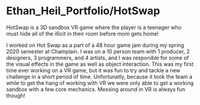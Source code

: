 # Ethan_Heil_Portfolio/HotSwap

HotSwap is a 3D sandbox VR game where the player is a teenager who must hide all of the 
illicit in their room before mom gets home!

I worked on Hot Swap as a part of a 48 hour game jam during my spring 2020 semester at Champlain. 
I was on a 10 person team with 1 producer, 2 designers, 3 programmers, and 4 artists, and
I was responible for some of the visual effects in the game as well as object interaction. 
This was my first time ever working on a VR game, but it was fun to try and tackle a new challenge 
in a short period of time. Unfortunatly, because it took the team a while to get the hang of working 
with VR we were only able to get a working sandbox with a few core mechanics. 
Messing around in VR is always fun though!

